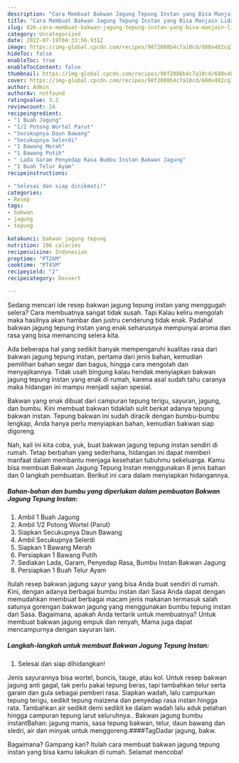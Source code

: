 ```yaml
---
description: "Cara Membuat Bakwan Jagung Tepung Instan yang Bisa Manjain Lidah, Buat Buka Puasa Lezat"
title: "Cara Membuat Bakwan Jagung Tepung Instan yang Bisa Manjain Lidah, Buat Buka Puasa Lezat"
slug: 626-cara-membuat-bakwan-jagung-tepung-instan-yang-bisa-manjain-lidah-buat-buka-puasa-lezat
category: Uncategorized
date: 2022-07-19T04:33:56.931Z
image: https://img-global.cpcdn.com/recipes/98f2088b4c7a10cd/680x482cq70/bakwan-jagung-tepung-instan-foto-resep-utama.jpg
hideToc: false
enableToc: true
enableTocContent: false
thumbnail: https://img-global.cpcdn.com/recipes/98f2088b4c7a10cd/680x482cq70/bakwan-jagung-tepung-instan-foto-resep-utama.jpg
cover: https://img-global.cpcdn.com/recipes/98f2088b4c7a10cd/680x482cq70/bakwan-jagung-tepung-instan-foto-resep-utama.jpg
author: Admin
authorAv: notfound
ratingvalue: 3.3
reviewcount: 24
recipeingredient:
- "1 Buah Jagung"
- "1/2 Potong Wortel Parut"
- "Secukupnya Daun Bawang"
- "Secukupnya Selerdi"
- "1 Bawang Merah"
- "1 Bawang Putih"
- " Lada Garam Penyedap Rasa Bumbu Instan Bakwan Jagung"
- "1 Buah Telur Ayam"
recipeinstructions:

- "Selesai dan siap dinikmati!"
categories:
- Resep
tags:
- bakwan
- jagung
- tepung

katakunci: bakwan jagung tepung 
nutrition: 196 calories
recipecuisine: Indonesian
preptime: "PT26M"
cooktime: "PT45M"
recipeyield: "2"
recipecategory: Dessert

---
```



Sedang mencari ide resep bakwan jagung tepung instan yang menggugah selera? Cara membuatnya sangat tidak susah. Tapi Kalau keliru mengolah maka hasilnya akan hambar dan justru cenderung tidak enak. Padahal bakwan jagung tepung instan yang enak seharusnya mempunyai aroma dan rasa yang bisa memancing selera kita.


Ada beberapa hal yang sedikit banyak mempengaruhi kualitas rasa dari bakwan jagung tepung instan, pertama dari jenis bahan, kemudian pemilihan bahan segar dan bagus, hingga cara mengolah dan menyajikannya. Tidak usah bingung kalau hendak menyiapkan bakwan jagung tepung instan yang enak di rumah, karena asal sudah tahu caranya maka hidangan ini mampu menjadi sajian spesial.

Bakwan yang enak dibuat dari campuran tepung terigu, sayuran, jagung, dan bumbu. Kini membuat bakwan tidaklah sulit berkat adanya tepung bakwan instan. Tepung bakwan ini sudah diracik dengan bumbu-bumbu lengkap, Anda hanya perlu menyiapkan bahan, kemudian bakwan siap digoreng.


Nah, kali ini kita coba, yuk, buat bakwan jagung tepung instan sendiri di rumah. Tetap berbahan yang sederhana, hidangan ini dapat memberi manfaat dalam membantu menjaga kesehatan tubuhmu sekeluarga. Kamu bisa membuat Bakwan Jagung Tepung Instan menggunakan 8 jenis bahan dan 0 langkah pembuatan. Berikut ini cara dalam menyiapkan hidangannya.

<!--inarticleads1-->

##### Bahan-bahan dan bumbu yang diperlukan dalam pembuatan Bakwan Jagung Tepung Instan:

1. Ambil 1 Buah Jagung
1. Ambil 1/2 Potong Wortel (Parut)
1. Siapkan Secukupnya Daun Bawang
1. Ambil Secukupnya Selerdi
1. Siapkan 1 Bawang Merah
1. Persiapkan 1 Bawang Putih
1. Sediakan  Lada, Garam, Penyedap Rasa, Bumbu Instan Bakwan Jagung
1. Persiapkan 1 Buah Telur Ayam


Itulah resep bakwan jagung sayur yang bisa Anda buat sendiri di rumah. Kini, dengan adanya berbagai bumbu instan dari Sasa Anda dapat dengan memudahkan membuat berbagai macam jenis makanan termasuk salah satunya gorengan bakwan jagung yang menggunakan bumbu tepung instan dari Sasa. Bagaimana, apakah Anda tertarik untuk membuatnya? Untuk membuat bakwan jagung empuk dan renyah, Mama juga dapat mencampurnya dengan sayuran lain. 

<!--inarticleads2-->

##### Langkah-langkah untuk membuat Bakwan Jagung Tepung Instan:


1. Selesai dan siap dihidangkan!

Jenis sayurannya bisa wortel, buncis, tauge, atau kol. Untuk resep bakwan jagung anti gagal, tak perlu pakai tepung beras, tapi tambahkan telur serta garam dan gula sebagai pemberi rasa. Siapkan wadah, lalu campurkan tepung terigu, sedikit tepung maizena dan penyedap rasa instan hingga rata. Tambahkan air sedikit demi sedikit ke dalam wadah lalu aduk pelahan hingga campuran tepung larut seluruhnya.. Bakwan jagung bumbu instantBahan: jagung manis, sasa tepung bakwan, telur, daun bawang dan sledri, air dan minyak untuk menggoreng.####TagDadar jagung, bakw. 

Bagaimana? Gampang kan? Itulah cara membuat bakwan jagung tepung instan yang bisa kamu lakukan di rumah. Selamat mencoba!
